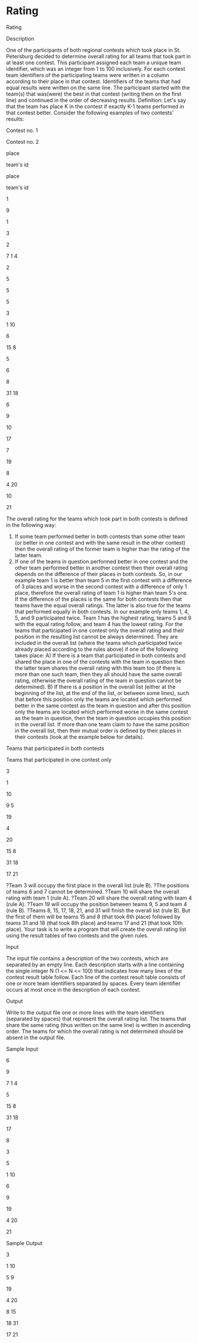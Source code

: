 # Rating

Rating

Description

One of the participants of both regional contests which took place in St. Petersburg decided to determine overall rating for all teams that took part in at least one contest. 
This participant assigned each team a unique team identifier, which was an integer from 1 to 100 inclusively. For each contest team identifiers of the participating teams were written in a column according to their place in that contest. Identifiers of the teams that had equal results were written on the same line. The participant started with the team(s) that was(were) the best in that contest (writing them on the first line) and continued in the order of decreasing results. 
Definition: Let's say that the team has place K in the contest if exactly K-1 teams performed in that contest better. 
Consider the following examples of two contests' results: 

Contest no. 1  
 
Contest no. 2  
 

place  
 
team's id  
 
place  
 
team's id  
 

1  
 
9  
 
1  
 
3  
 

2  
 
7 1 4  
 
2  
 
5  
 

5  
 
5  
 
3  
 
1 10  
 

6  
 
15 8  
 
5  
 
6  
 

8  
 
31 18  
 
6  
 
9  
 

10  
 
17  
 
7  
 
19  
 

 
 
 
 
8  
 
4 20  
 

 
 
 
 
10  
 
21  
 

The overall rating for the teams which took part in both contests is defined in the following way: 
1) If some team performed better in both contests than some other team (or better in one contest and with the same result in the other contest) then the overall rating of the former team is higher than the rating of the latter team. 
2) If one of the teams in question performed better in one contest and the other team performed better in another contest then their overall rating depends on the difference of their places in both contests. So, in our example team 1 is better than team 5 in the first contest with a difference of 3 places and worse in the second contest with a difference of only 1 place, therefore the overall rating of team 1 is higher than team 5's one. If the difference of the places is the same for both contests then that teams have the equal overall ratings. The latter is also true for the teams that performed equally in both contests. 
In our example only teams 1, 4, 5, and 9 participated twice. Team 1 has the highest rating, teams 5 and 9 with the equal rating follow, and team 4 has the lowest rating. 
For the teams that participated in one contest only the overall rating and their position in the resulting list cannot be always determined. They are included in the overall list (where the teams which participated twice already placed according to the rules above) if one of the following takes place: 
A) If there is a team that participated in both contests and shared the place in one of the contests with the team in question then the latter team shares the overall rating with this team too (if there is more than one such team, then they all should have the same overall rating, otherwise the overall rating of the team in question cannot be determined). 
B) If there is a position in the overall list (either at the beginning of the list, at the end of the list, or between some lines), such that before this position only the teams are located which performed better in the same contest as the team in question and after this position only the teams are located which performed worse in the same contest as the team in question, then the team in question occupies this position in the overall list. If more than one team claim to have the same position in the overall list, then their mutual order is defined by their places in their contests (look at the example below for details). 


Teams that participated in both contests  
 
Teams that participated in one contest only  
 

 
 
3  
 

1  
 
10  
 

9 5  
 
 
 

 
 
19  
 

4  
 
20  
 

 
 
15 8  
 

 
 
31 18  
 

 
 
17 21  
 

?Team 3 will occupy the first place in the overall list (rule B). 
?The positions of teams 6 and 7 cannot be determined. 
?Team 10 will share the overall rating with team 1 (rule A). 
?Team 20 will share the overall rating with team 4 (rule A). 
?Team 19 will occupy the position between teams 9, 5 and team 4 (rule B). 
?Teams 8, 15, 17, 18, 21, and 31 will finish the overall list (rule B). But the first of them will be teams 15 and 8 (that took 6th place) followed by teams 31 and 18 (that took 8th place) and teams 17 and 21 (that took 10th place). 
Your task is to write a program that will create the overall rating list using the result tables of two contests and the given rules. 

Input

The input file contains a description of the two contests, which are separated by an empty line. Each description starts with a line containing the single integer N (1 <= N <= 100) that indicates how many lines of the contest result table follow. Each line of the contest result table consists of one or more team identifiers separated by spaces. 
Every team identifier occurs at most once in the description of each contest. 


Output

Write to the output file one or more lines with the team identifiers (separated by spaces) that represent the overall rating list. The teams that share the same rating (thus written on the same line) is written in ascending order. The teams for which the overall rating is not determined should be absent in the output file.

Sample Input

6

9

7 1 4

5

15 8

31 18

17

8

3

5

1 10

6

9

19

4 20

21


Sample Output

3

1 10

5 9

19

4 20

8 15

18 31

17 21


